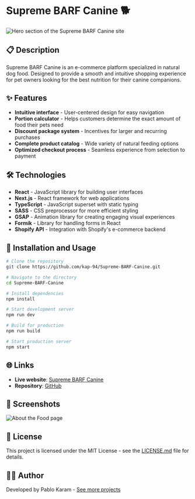 # Supreme BARF Canine 🐕

![Hero section of the Supreme BARF Canine site](/images/portfolio/supreme-barf-hero.png)

## 📋 Description

Supreme BARF Canine is an e-commerce platform specialized in natural dog food. Designed to provide a smooth and intuitive shopping experience for pet owners looking for the best nutrition for their canine companions.

## ✨ Features

- **Intuitive interface** - User-centered design for easy navigation
- **Portion calculator** - Helps customers determine the exact amount of food their pets need
- **Discount package system** - Incentives for larger and recurring purchases
- **Complete product catalog** - Wide variety of natural feeding options
- **Optimized checkout process** - Seamless experience from selection to payment

## 🛠️ Technologies

- **React** - JavaScript library for building user interfaces
- **Next.js** - React framework for web applications
- **TypeScript** - JavaScript superset with static typing
- **SASS** - CSS preprocessor for more efficient styling
- **GSAP** - Animation library for creating engaging visual experiences
- **Formik** - Library for handling forms in React
- **Shopify API** - Integration with Shopify's e-commerce backend

## 🚀 Installation and Usage

```bash
# Clone the repository
git clone https://github.com/kap-94/Supreme-BARF-Canine.git

# Navigate to the directory
cd Supreme-BARF-Canine

# Install dependencies
npm install

# Start development server
npm run dev

# Build for production
npm run build

# Start production server
npm start
```

## 🌐 Links

- **Live website**: [Supreme BARF Canine](https://supremebarfcanine.com)
- **Repository**: [GitHub](https://github.com/kap-94/Supreme-BARF-Canine)

## 📸 Screenshots

![About the Food page](/images/portfolio/supreme-barf-about.png)

## 📝 License

This project is licensed under the MIT License - see the [LICENSE.md](LICENSE.md) file for details.

## 👨‍💻 Author

Developed by Pablo Karam - [See more projects](https://www.pablokaram.com)
